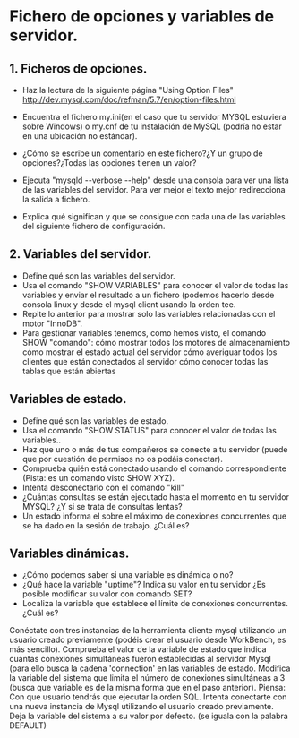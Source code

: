 # Fichero de opciones y variables de servidor.

## 1. Ficheros de opciones.

* Haz la lectura de la siguiente página "Using Option Files" http://dev.mysql.com/doc/refman/5.7/en/option-files.html

* Encuentra el fichero my.ini(en el caso que tu servidor MYSQL estuviera sobre Windows) o my.cnf de tu instalación de MySQL (podría no estar en una ubicación no estándar).

* ¿Cómo se escribe un comentario en este fichero?¿Y un grupo de opciones?¿Todas las opciones tienen un valor?

* Ejecuta "mysqld --verbose --help" desde una consola para ver una lista de las variables del servidor. Para ver mejor el texto mejor redirecciona la salida a fichero.

* Explica qué significan y que se consigue con cada una de las variables del siguiente fichero de configuración.

## 2. Variables del servidor.

* Define qué son las variables del servidor.
* Usa el comando "SHOW VARIABLES" para conocer el valor de todas las variables y enviar el resultado a un fichero (podemos hacerlo desde consola linux y desde el mysql client usando la orden tee.
* Repite lo anterior para mostrar solo las variables relacionadas con el motor "InnoDB".
* Para gestionar variables tenemos, como hemos visto, el comando SHOW "comando":
cómo mostrar todos los motores de almacenamiento
cómo mostrar el estado actual del servidor
cómo averiguar todos los clientes que están conectados al servidor
cómo conocer todas las tablas que están abiertas

## Variables de estado.

* Define qué son las variables de estado.
* Usa el comando "SHOW STATUS" para conocer el valor de todas las variables..
* Haz que uno o más de tus compañeros se conecte a tu servidor (puede que por cuestión de permisos no os podáis conectar).
* Comprueba quién está conectado usando el comando correspondiente (Pista: es un comando visto SHOW XYZ).
* Intenta desconectarlo con el comando "kill"
* ¿Cuántas consultas se están ejecutado hasta el momento en tu servidor MYSQL? ¿Y si se trata de consultas lentas?
* Un estado informa  el sobre el máximo de conexiones concurrentes que se ha dado en la sesión de trabajo. ¿Cuál es?

## Variables dinámicas.

* ¿Cómo podemos saber si una variable es dinámica o no?
* ¿Qué hace la variable "uptime"?
Indica su valor en tu servidor
¿Es posible modificar su valor con comando SET?
* Localiza la variable que establece el límite de conexiones concurrentes. ¿Cuál es? 

Conéctate con tres instancias de la herramienta cliente mysql utilizando un usuario creado previamente (podéis crear el usuario desde WorkBench, es más sencillo).
Comprueba el valor de la variable de estado que indica cuantas conexiones simultáneas fueron establecidas al servidor Mysql (para ello busca la cadena 'connection' en las variables de estado.
Modifica la variable del sistema que limita el número de conexiones simultáneas a 3 (busca que variable es de la misma forma que en el paso anterior).
Piensa: Con que usuario tendrás que ejecutar la orden SQL.
Intenta conectarte con una nueva instancia de Mysql utilizando el usuario creado previamente.
Deja la variable del sistema a su valor por defecto. (se iguala con la palabra DEFAULT)
